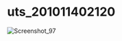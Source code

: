 # uts_201011402120

![Screenshot_97](https://github.com/Fredrrin/uts_201011402120/assets/133203274/7e7b0068-b780-4166-9839-e56235917554)
